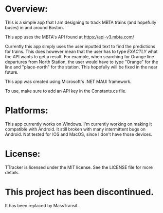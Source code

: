 # Overview:
This is a simple app that I am designing to track MBTA trains (and hopefully buses) in and around Boston. 

This app uses the MBTA's API found at https://api-v3.mbta.com/ 

Currently this app simply uses the user inputted text to find the predictions for trains. This does however mean that the user has to type *EXACTLY* what the API wants to get a result. For example, when searching for Orange line departures from North Station, the user would have to type "Orange" for the line and "place-north" for the station. This hopefully will be fixed in the near future. 

This app was created using Microsoft's .NET MAUI framework.

To use, make sure to add an API key in the Constants.cs file.

# Platforms:
This app currently works on Windows. I'm currently working on making it compatible with Android. It still broken with many intermittent bugs on Android. Not tested for IOS and MacOS, since I don't have those devices.

# License:
TTracker is licensed under the MIT license. See the LICENSE file for more details.

# This project has been discontinued.
It has been replaced by MassTransit.